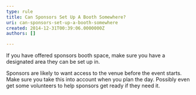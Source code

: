 ```yaml
---
type: rule
title: Can Sponsors Set Up A Booth Somewhere?
uri: can-sponsors-set-up-a-booth-somewhere
created: 2014-12-31T00:39:06.0000000Z
authors: []

---
```


If you have offered sponsors booth space, make sure you have a designated area they can be set up in.
 
Sponsors are likely to want access to the venue before the event starts. Make sure you take this into account when you plan the day. Possibly even get some volunteers to help sponsors get ready if they need it.
